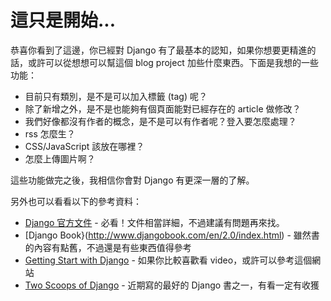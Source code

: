 # 這只是開始...

恭喜你看到了這邊，你已經對 Django 有了最基本的認知，如果你想要更精進的話，或許可以從想想可以幫這個 blog project 加些什麼東西。下面是我想的一些功能：

* 目前只有類別，是不是可以加入標籤 (tag) 呢？
* 除了新增之外，是不是也能夠有個頁面能對已經存在的 article 做修改？
* 我們好像都沒有作者的概念，是不是可以有作者呢？登入要怎麼處理？
* rss 怎麼生？
* CSS/JavaScript 該放在哪裡？
* 怎麼上傳圖片啊？

這些功能做完之後，我相信你會對 Django 有更深一層的了解。

另外也可以看看以下的參考資料：

* [Django 官方文件](https://www.djangoproject.com/) - 必看！文件相當詳細，不過建議有問題再來找。
* [Django Book}(http://www.djangobook.com/en/2.0/index.html) - 雖然書的內容有點舊，不過還是有些東西值得參考
* [Getting Start with Django](http://gettingstartedwithdjango.com/) - 如果你比較喜歡看 video，或許可以參考這個網站
* [Two Scoops of Django](http://www.amazon.com/Two-Scoops-Django-Best-Practices/dp/098146730X) - 近期寫的最好的 Django 書之一，有看一定有收獲

